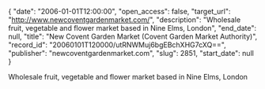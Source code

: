 {
  "date": "2006-01-01T12:00:00", 
  "open_access": false, 
  "target_url": "http://www.newcoventgardenmarket.com/", 
  "description": "Wholesale fruit, vegetable and flower market based in Nine Elms, London", 
  "end_date": null, 
  "title": "New Covent Garden Market (Covent Garden Market Authority)", 
  "record_id": "20060101T120000/utRNWMuj6bgEBchXHG7cXQ==", 
  "publisher": "newcoventgardenmarket.com", 
  "slug": 2851, 
  "start_date": null
}

Wholesale fruit, vegetable and flower market based in Nine Elms, London
